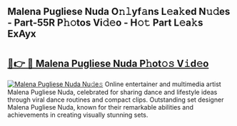 ## Malena Pugliese Nuda O𝚗𝚕yf𝚊ns L𝚎a𝚔ed N𝚞𝚍es - Part-55R P𝚑𝚘tos Vi𝚍𝚎o - H𝚘𝚝 Part L𝚎a𝚔s ExAyx

# <h2><a href="http://kfe72m.oniu.top/?m=Malena+Pugliese+Nuda">🔗👉 🔴 Malena Pugliese Nuda P𝚑ot𝚘𝚜 V𝚒d𝚎o</a></h2>

[![Malena Pugliese Nuda Nu𝚍e𝚜](https://i.imgur.com/0qMVB7G.gif)](http://kfe72m.oniu.top/?m=Malena+Pugliese+Nuda)
Online entertainer and multimedia artist Malena Pugliese Nuda, celebrated for sharing dance and lifestyle ideas through viral dance routines and compact clips. Outstanding set designer Malena Pugliese Nuda, known for their remarkable abilities and achievements in creating visually stunning sets.  
